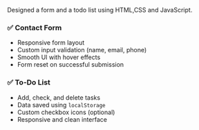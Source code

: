 Designed a form and a todo list using HTML,CSS and JavaScript.

### ✅ Contact Form
- Responsive form layout
- Custom input validation (name, email, phone)
- Smooth UI with hover effects
- Form reset on successful submission

### ✅ To-Do List
- Add, check, and delete tasks
- Data saved using `localStorage`
- Custom checkbox icons (optional)
- Responsive and clean interface
